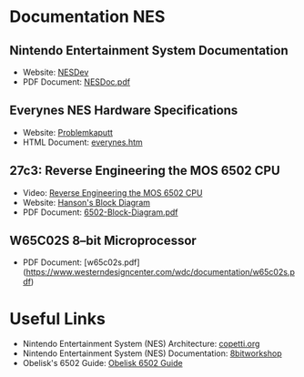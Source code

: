 # Documentation NES

## Nintendo Entertainment System Documentation
- Website: [NESDev](https://www.nesdev.org/)
- PDF Document: [NESDoc.pdf](https://www.nesdev.org/NESDoc.pdf)

## Everynes NES Hardware Specifications
- Website: [Problemkaputt](https://problemkaputt.de/nes.htm)
- HTML Document: [everynes.htm](https://problemkaputt.de/everynes.htm)

## 27c3: Reverse Engineering the MOS 6502 CPU
- Video: [Reverse Engineering the MOS 6502 CPU](https://youtu.be/fWqBmmPQP40)
- Website: [Hanson's Block Diagram](https://www.nesdev.org/wiki/Visual6502wiki/Hanson%27s_Block_Diagram)
- PDF Document: [6502-Block-Diagram.pdf](https://www.witwright.com/DonPub/6502-Block-Diagram.pdf)

## W65C02S 8–bit Microprocessor
  - PDF Document: [w65c02s.pdf] (https://www.westerndesigncenter.com/wdc/documentation/w65c02s.pdf)

# Useful Links

- Nintendo Entertainment System (NES) Architecture: [copetti.org](https://www.copetti.org/writings/consoles/nes/)
- Nintendo Entertainment System (NES) Documentation: [8bitworkshop](https://8bitworkshop.com/docs/platforms/nes/)
- Obelisk's 6502 Guide: [Obelisk 6502 Guide](https://www.nesdev.org/obelisk-6502-guide/)
